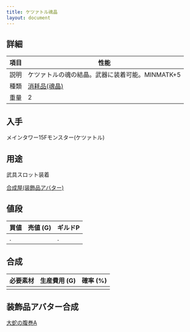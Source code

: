 ```yaml
---
title: ケツァトル魂晶
layout: document
---
```

## 詳細

|項目|性能|
|---|---|
|説明|ケツァトルの魂の結晶。武器に装着可能。MINMATK+5|
|種類|[消耗品(魂晶)](消耗品(魂晶))|
|重量|2|

## 入手

メインタワー15Fモンスター(ケツァトル)

## 用途

武具スロット装着

[合成屋(装飾品アバター)](合成屋(装飾品アバター))

## 値段

|買値|売値 (G)|ギルドP|
|---|---|---|
|.||.|

## 合成

|必要素材|生産費用 (G)|確率 (%)|
|---|---|---|
||||

## 装飾品アバター合成

[大蛇の腹巻A](大蛇の腹巻A)
